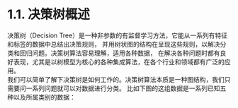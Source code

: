 # 1.1. 决策树概述
决策树（Decision Tree）是一种非参数的有监督学习方法，它能从一系列有特征和标签的数据中总结出决策规则，
并用树状图的结构在呈现这些规则，以解决分类和回归问题。决策树算法容易理解，适用各种数据，
在解决各种问题时都有良好表现，尤其是以树模型为核心的各种集成算法，在各个行业和领域都有广泛的应用。<br>
我们可以简单了解下决策树是如何工作的。决策树算法本质是一种图结构，我们只需要问一系列问题就可以对数据进行分类。
比如下图的这组数据是一系列已知五种以及所属类别的数据：<br>
